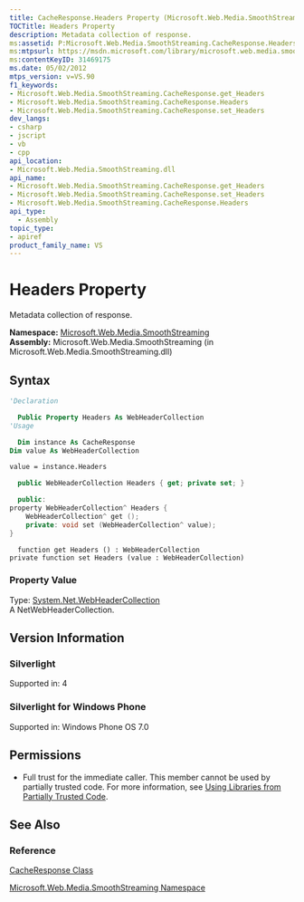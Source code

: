 ```yaml
---
title: CacheResponse.Headers Property (Microsoft.Web.Media.SmoothStreaming)
TOCTitle: Headers Property
description: Metadata collection of response.
ms:assetid: P:Microsoft.Web.Media.SmoothStreaming.CacheResponse.Headers
ms:mtpsurl: https://msdn.microsoft.com/library/microsoft.web.media.smoothstreaming.cacheresponse.headers(v=VS.90)
ms:contentKeyID: 31469175
ms.date: 05/02/2012
mtps_version: v=VS.90
f1_keywords:
- Microsoft.Web.Media.SmoothStreaming.CacheResponse.get_Headers
- Microsoft.Web.Media.SmoothStreaming.CacheResponse.Headers
- Microsoft.Web.Media.SmoothStreaming.CacheResponse.set_Headers
dev_langs:
- csharp
- jscript
- vb
- cpp
api_location:
- Microsoft.Web.Media.SmoothStreaming.dll
api_name:
- Microsoft.Web.Media.SmoothStreaming.CacheResponse.get_Headers
- Microsoft.Web.Media.SmoothStreaming.CacheResponse.set_Headers
- Microsoft.Web.Media.SmoothStreaming.CacheResponse.Headers
api_type:
  - Assembly
topic_type:
- apiref
product_family_name: VS
---
```


# Headers Property

Metadata collection of response.

**Namespace:**  [Microsoft.Web.Media.SmoothStreaming](microsoft-web-media-smoothstreaming-namespace_1.md)  
**Assembly:**  Microsoft.Web.Media.SmoothStreaming (in Microsoft.Web.Media.SmoothStreaming.dll)

## Syntax

```vb
'Declaration

  Public Property Headers As WebHeaderCollection
'Usage

  Dim instance As CacheResponse
Dim value As WebHeaderCollection

value = instance.Headers
```

```csharp
  public WebHeaderCollection Headers { get; private set; }
```

```cpp
  public:
property WebHeaderCollection^ Headers {
    WebHeaderCollection^ get ();
    private: void set (WebHeaderCollection^ value);
}
```

```jscript
  function get Headers () : WebHeaderCollection
private function set Headers (value : WebHeaderCollection)
```

### Property Value

Type: [System.Net.WebHeaderCollection](https://msdn.microsoft.com/library/1beth6ct)  
A NetWebHeaderCollection.  

## Version Information

### Silverlight

Supported in: 4  

### Silverlight for Windows Phone

Supported in: Windows Phone OS 7.0  

## Permissions

  - Full trust for the immediate caller. This member cannot be used by partially trusted code. For more information, see [Using Libraries from Partially Trusted Code](https://msdn.microsoft.com/library/8skskf63).

## See Also

### Reference

[CacheResponse Class](cacheresponse-class-microsoft-web-media-smoothstreaming_1.md)

[Microsoft.Web.Media.SmoothStreaming Namespace](microsoft-web-media-smoothstreaming-namespace_1.md)
